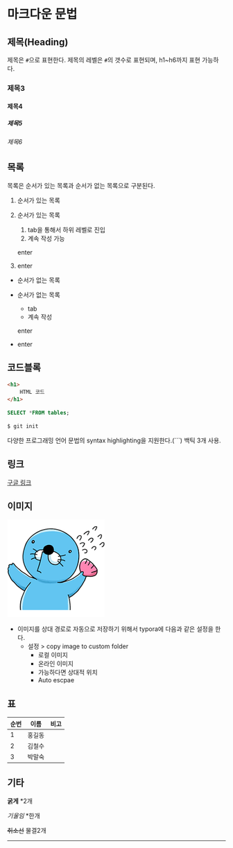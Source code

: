 # 마크다운 문법

## 제목(Heading)

제목은 `#`으로 표현한다. 제목의 레벨은 `#`의 갯수로 표현되며, h1~h6까지 표현 가능하다.

### 제목3

#### 제목4

##### 제목5

###### 제목6



## 목록

목록은 순서가 있는 목록과 순서가 없는 목록으로 구분된다.

1. 순서가 있는 목록

2. 순서가 있는 목록

   1. tab을 통해서 하위 레벨로 진입
   2. 계속 작성 가능

   enter

3. enter



* 순서가 없는 목록

* 순서가 없는 목록

  * tab
  * 계속 작성

  enter

* enter



## 코드블록

```html
<h1>
    HTML 코드
</h1>
```

``` SQL
SELECT *FROM tables;
```

```bash
$ git init
```

다양한 프로그래밍 언어 문법의 syntax highlighting을 지원한다.(```) 백틱 3개 사용.



## 링크

[구글 링크](https://google.com)



## 이미지

![bono](md-images/bono.png)

* 이미지를 상대 경로로 자동으로 저장하기 위해서 typora에 다음과 같은 설정을 한다.
  * 설정 > copy image to custom folder
    * 로컬 이미지
    * 온라인 이미지
    * 가능하다면 상대적 위치
    * Auto escpae



## 표

| 순번 | 이름   | 비고 |
| ---- | ------ | ---- |
| 1    | 홍길동 |      |
| 2    | 김철수 |      |
| 3    | 박말숙 |      |



## 기타

**굵게**  *2개

*기울임*  *한개

~~취소선~~ 물결2개

---

